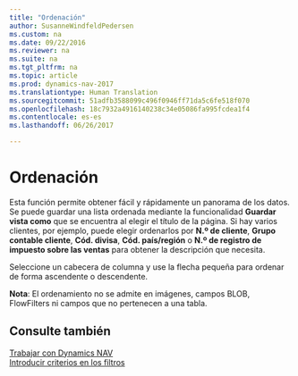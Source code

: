 ```yaml
---
title: "Ordenación"
author: SusanneWindfeldPedersen
ms.custom: na
ms.date: 09/22/2016
ms.reviewer: na
ms.suite: na
ms.tgt_pltfrm: na
ms.topic: article
ms.prod: dynamics-nav-2017
ms.translationtype: Human Translation
ms.sourcegitcommit: 51adfb3588099c496f0946ff71da5c6fe518f070
ms.openlocfilehash: 18c7932a4916140238c34e05086fa995fcdea1f4
ms.contentlocale: es-es
ms.lasthandoff: 06/26/2017

---
```

    
# <a name="sorting"></a>Ordenación
Esta función permite obtener fácil y rápidamente un panorama de los datos. Se puede guardar una lista ordenada mediante la funcionalidad **Guardar vista como** que se encuentra al elegir el título de la página. Si hay varios clientes, por ejemplo, puede elegir ordenarlos por **N.º de cliente**, **Grupo contable cliente**, **Cód. divisa**, **Cód. país/región** o **N.º de registro de impuesto sobre las ventas** para obtener la descripción que necesita.

Seleccione un cabecera de columna y use la flecha pequeña para ordenar de forma ascendente o descendente.  

**Nota**: El ordenamiento no se admite en imágenes, campos BLOB, FlowFilters ni campos que no pertenecen a una tabla.

## <a name="see-also"></a>Consulte también
[Trabajar con Dynamics NAV](ui-work-product.md)  
[Introducir criterios en los filtros](ui-enter-criteria-filters.md)



